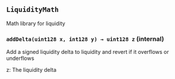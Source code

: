 
## `LiquidityMath`

Math library for liquidity






### `addDelta(uint128 x, int128 y) → uint128 z` (internal)

Add a signed liquidity delta to liquidity and revert if it overflows or underflows





z: The liquidity delta


